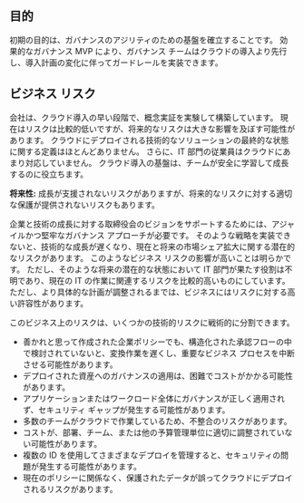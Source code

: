 <!-- TEMPLATE FILE - DO NOT ADD METADATA -->
<!-- markdownlint-disable MD002 MD041 -->

## <a name="objective"></a>目的

初期の目的は、ガバナンスのアジリティのための基盤を確立することです。 効果的なガバナンス MVP により、ガバナンス チームはクラウドの導入より先行し、導入計画の変化に伴ってガードレールを実装できます。

## <a name="business-risks"></a>ビジネス リスク

会社は、クラウド導入の早い段階で、概念実証を実験して構築しています。 現在はリスクは比較的低いですが、将来的なリスクは大きな影響を及ぼす可能性があります。 クラウドにデプロイされる技術的なソリューションの最終的な状態に関する定義はほとんどありません。 さらに、IT 部門の従業員はクラウドにあまり対応していません。 クラウド導入の基盤は、チームが安全に学習して成長するのに役立ちます。

**将来性:** 成長が支援されないリスクがありますが、将来的なリスクに対する適切な保護が提供されないリスクもあります。

企業と技術の成長に対する取締役会のビジョンをサポートするためには、アジャイルかつ堅牢なガバナンス アプローチが必要です。 そのような戦略を実装できないと、技術的な成長が遅くなり、現在と将来の市場シェア拡大に関する潜在的なリスクがあります。 このようなビジネス リスクの影響が高いことは明らかです。 ただし、そのような将来の潜在的な状態において IT 部門が果たす役割は不明であり、現在の IT の作業に関連するリスクを比較的高いものにしています。 ただし、より具体的な計画が調整されるまでは、ビジネスにはリスクに対する高い許容性があります。

このビジネス上のリスクは、いくつかの技術的リスクに戦術的に分割できます。

- 善かれと思って作成された企業ポリシーでも、構造化された承認フローの中で検討されていないと、変換作業を遅くし、重要なビジネス プロセスを中断させる可能性があります。
- デプロイされた資産へのガバナンスの適用は、困難でコストがかかる可能性があります。
- アプリケーションまたはワークロード全体にガバナンスが正しく適用されず、セキュリティ ギャップが発生する可能性があります。
- 多数のチームがクラウドで作業しているため、不整合のリスクがあります。
- コストが、部署、チーム、または他の予算管理単位に適切に調整されていない可能性があります。
- 複数の ID を使用してさまざまなデプロイを管理すると、セキュリティの問題が発生する可能性があります。
- 現在のポリシーに関係なく、保護されたデータが誤ってクラウドにデプロイされるリスクがあります。
